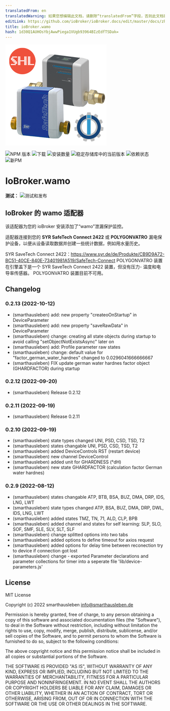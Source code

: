 ```yaml
---
translatedFrom: en
translatedWarning: 如果您想编辑此文档，请删除“translatedFrom”字段，否则此文档将再次自动翻译
editLink: https://github.com/ioBroker/ioBroker.docs/edit/master/docs/zh-cn/adapterref/iobroker.wamo/README.md
title: ioBroker.wamo
hash: 1d30Q1AUHOsYbjAwwPiega1VUgb93964BIzEdfTSDak=
---
```

![标识](../../../en/adapterref/iobroker.wamo/admin/wamo.png)

![NPM 版本](https://img.shields.io/npm/v/iobroker.wamo.svg)
![下载](https://img.shields.io/npm/dm/iobroker.wamo.svg)
![安装数量](https://iobroker.live/badges/wamo-installed.svg)
![稳定存储库中的当前版本](https://iobroker.live/badges/wamo-stable.svg)
![依赖状态](https://img.shields.io/david/smarthausleben/iobroker.wamo.svg)
![新PM](https://nodei.co/npm/iobroker.wamo.png?downloads=true)

# IoBroker.wamo
**测试：** ![测试和发布](https://github.com/smarthausleben/ioBroker.wamo/workflows/Test%20and%20Release/badge.svg)

## IoBroker 的 wamo 适配器
该适配器为您的 ioBroker 安装添加了“wamo”泄漏保护监控。

适配器连接到您的 **SYR SafeTech Connect 2422** 或 **POLYGONVATRO** 漏电保护设备，以便从设备读取数据并创建一些统计数据，例如用水量历史。

SYR SaveTech Connect 2422：https://www.syr.de/de/Produkte/CB9D9A72-BC51-40CE-840E-73401981A519/SafeTech-Connect POLYGONVATRO 装置在引擎盖下是一个 SYR SaveTech Connect 2422 装置，但没有压力- 温度和电导率传感器。 POLYGONVATRO 装置目前不可用。

## Changelog
<!--
    Placeholder for the next version (at the beginning of the line):
    ### **WORK IN PROGRESS**
-->
### 0.2.13 (2022-10-12)
* (smarthausleben) add: new property "createoOnStartup" in DeviceParameter
* (smarthausleben) add: new property "saveRawData" in DeviceParameter
* (smarthausleben) change: creating all state objects during startup to avoid calling "setObjectNotExistsAsync" later on
* (smarthausleben) add: Profile parameter raw states
* (smarthausleben) change: default value for "factor_german_water_hardnes" changed to 0.0296041666666667
* (smarthausleben) FIX update german water hardnes factor object (GHARDFACTOR) during startup 

### 0.2.12 (2022-09-20)
* (smarthausleben) Release 0.2.12

### 0.2.11 (2022-09-19)
* (smarthausleben) Release 0.2.11

### 0.2.10 (2022-09-19)
* (smarthausleben) state types changed UNI, PSD, CSD, TSD, T2
* (smarthausleben) states changable UNI, PSD, CSD, TSD, T2
* (smarthausleben) added DeviceControls RST (restart device)
* (smarthausleben) new channel DeviceControl
* (smarthausleben) added unit for GHARDNESS (°dH)
* (smarthausleben) new state GHARDFACTOR (calculation factor German water hardnes)

### 0.2.9 (2022-08-12)
* (smarthausleben) states changable ATP, BTB, BSA, BUZ, DMA, DRP, IDS, LNG, LWT
* (smarthausleben) state types changed ATP, BSA, BUZ, DMA, DRP, DWL, IDS, LNG, LWT
* (smarthausleben) added states TMZ, TN, 71, ALD, CLP, BPB
* (smarthausleben) added channel and states for self learning: SLP, SLO, SOF, SMF, SLE, SLV, SLT, SLF
* (smarthausleben) change splitted options into two tabs 
* (smarthausleben) added options to define timeout for axios request 
* (smarthausleben) added options for delay time between reconection try to device if connection got lost
* (smarthausleben) change - exported Parameter declarations and parameter collections for timer into a seperate file 'lib/device-parameters.js'

## License
MIT License

Copyright (c) 2022 smarthausleben <info@smarthausleben.de>

Permission is hereby granted, free of charge, to any person obtaining a copy
of this software and associated documentation files (the "Software"), to deal
in the Software without restriction, including without limitation the rights
to use, copy, modify, merge, publish, distribute, sublicense, and/or sell
copies of the Software, and to permit persons to whom the Software is
furnished to do so, subject to the following conditions:

The above copyright notice and this permission notice shall be included in all
copies or substantial portions of the Software.

THE SOFTWARE IS PROVIDED "AS IS", WITHOUT WARRANTY OF ANY KIND, EXPRESS OR
IMPLIED, INCLUDING BUT NOT LIMITED TO THE WARRANTIES OF MERCHANTABILITY,
FITNESS FOR A PARTICULAR PURPOSE AND NONINFRINGEMENT. IN NO EVENT SHALL THE
AUTHORS OR COPYRIGHT HOLDERS BE LIABLE FOR ANY CLAIM, DAMAGES OR OTHER
LIABILITY, WHETHER IN AN ACTION OF CONTRACT, TORT OR OTHERWISE, ARISING FROM,
OUT OF OR IN CONNECTION WITH THE SOFTWARE OR THE USE OR OTHER DEALINGS IN THE
SOFTWARE.
